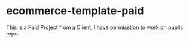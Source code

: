 # ecommerce-template-paid
This is a Paid Project from a Client, I have permisstion to work on public repo. 
